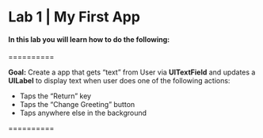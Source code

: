 Lab 1 | My First App
==========
<h4>In this lab you will learn how to do the following:</h4>

==========

<strong>Goal:</strong> Create a app that gets “text” from User via 
<strong>UITextField</strong> and updates a <strong>UILabel</strong> to display text 
when user does one of the following actions:

- Taps the “Return” key
- Taps the “Change Greeting” button
- Taps anywhere else in the background

==========
